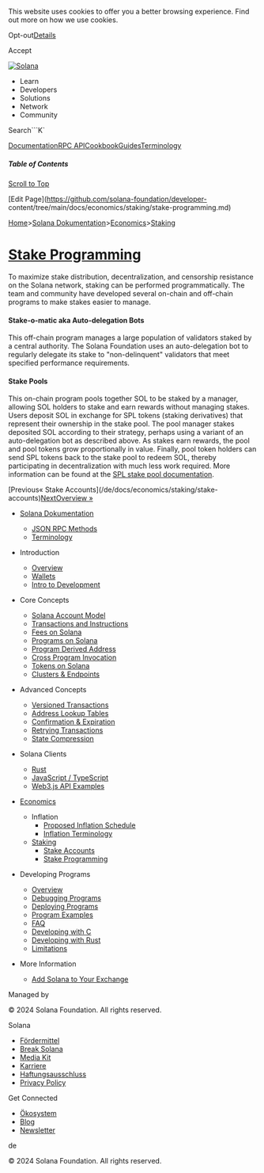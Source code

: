 This website uses cookies to offer you a better browsing experience. Find out
more on how we use cookies.

Opt-out[Details](/de/privacy-policy#collection-of-information)

Accept

[![Solana](/_next/static/media/logotype-dark.f79d530d.svg)](/de)

  * Learn
  * Developers
  * Solutions
  * Network
  * Community

Search```K`

[Documentation](/de/docs)[RPC
API](/de/docs/rpc)[Cookbook](/de/developers/cookbook)[Guides](/de/developers/guides)[Terminology](/de/docs/terminology)

##### Table of Contents

[Scroll to Top](/de/docs/economics/staking/stake-programming#)

[Edit Page](https://github.com/solana-foundation/developer-
content/tree/main/docs/economics/staking/stake-programming.md)

[Home](/de)>[Solana
Dokumentation](/de/docs)>[Economics](/de/docs/economics)>[Staking](/de/docs/economics/staking)

# [Stake Programming](/de/docs/economics/staking/stake-programming)

To maximize stake distribution, decentralization, and censorship resistance on
the Solana network, staking can be performed programmatically. The team and
community have developed several on-chain and off-chain programs to make
stakes easier to manage.

#### Stake-o-matic aka Auto-delegation Bots #

This off-chain program manages a large population of validators staked by a
central authority. The Solana Foundation uses an auto-delegation bot to
regularly delegate its stake to "non-delinquent" validators that meet
specified performance requirements.

#### Stake Pools #

This on-chain program pools together SOL to be staked by a manager, allowing
SOL holders to stake and earn rewards without managing stakes. Users deposit
SOL in exchange for SPL tokens (staking derivatives) that represent their
ownership in the stake pool. The pool manager stakes deposited SOL according
to their strategy, perhaps using a variant of an auto-delegation bot as
described above. As stakes earn rewards, the pool and pool tokens grow
proportionally in value. Finally, pool token holders can send SPL tokens back
to the stake pool to redeem SOL, thereby participating in decentralization
with much less work required. More information can be found at the [SPL stake
pool documentation](https://spl.solana.com/stake-pool).

[Previous« Stake Accounts](/de/docs/economics/staking/stake-
accounts)[NextOverview »](/de/docs/programs/overview)

  * [Solana Dokumentation](/de/docs)

    * [JSON RPC Methods](/de/docs/rpc)
    * [Terminology](/de/docs/terminology)
  * Introduction

    * [Overview](/de/docs/intro/overview)
    * [Wallets](/de/docs/intro/wallets)
    * [Intro to Development](/de/docs/intro/dev)
  * Core Concepts

    * [Solana Account Model](/de/docs/core/accounts)
    * [Transactions and Instructions](/de/docs/core/transactions)
    * [Fees on Solana](/de/docs/core/fees)
    * [Programs on Solana](/de/docs/core/programs)
    * [Program Derived Address](/de/docs/core/pda)
    * [Cross Program Invocation](/de/docs/core/cpi)
    * [Tokens on Solana](/de/docs/core/tokens)
    * [Clusters & Endpoints](/de/docs/core/clusters)
  * Advanced Concepts

    * [Versioned Transactions](/de/docs/advanced/versions)
    * [Address Lookup Tables](/de/docs/advanced/lookup-tables)
    * [Confirmation & Expiration](/de/docs/advanced/confirmation)
    * [Retrying Transactions](/de/docs/advanced/retry)
    * [State Compression](/de/docs/advanced/state-compression)
  * Solana Clients

    * [Rust](/de/docs/clients/rust)
    * [JavaScript / TypeScript](/de/docs/clients/javascript)
    * [Web3.js API Examples](/de/docs/clients/javascript-reference)
  * [Economics](/de/docs/economics)

    * Inflation
      * [Proposed Inflation Schedule](/de/docs/economics/inflation/inflation-schedule)
      * [Inflation Terminology](/de/docs/economics/inflation/terminology)
    * [Staking](/de/docs/economics/staking)
      * [Stake Accounts](/de/docs/economics/staking/stake-accounts)
      * [Stake Programming](/de/docs/economics/staking/stake-programming)
  * Developing Programs

    * [Overview](/de/docs/programs/overview)
    * [Debugging Programs](/de/docs/programs/debugging)
    * [Deploying Programs](/de/docs/programs/deploying)
    * [Program Examples](/de/docs/programs/examples)
    * [FAQ](/de/docs/programs/faq)
    * [Developing with C](/de/docs/programs/lang-c)
    * [Developing with Rust](/de/docs/programs/lang-rust)
    * [Limitations](/de/docs/programs/limitations)
  * More Information

    * [Add Solana to Your Exchange](/de/docs/more/exchange)

Managed by

[](/de)

[](/youtube)[](/twitter)[](/discord)[](/reddit)[](/github)[](/telegram)

© 2024 Solana Foundation. All rights reserved.

Solana

  * [Fördermittel](https://solana.org/grants)
  * [Break Solana](https://break.solana.com/)
  * [Media Kit](/de/branding)
  * [Karriere](https://jobs.solana.com/)
  * [Haftungsausschluss](/de/tos)
  * [Privacy Policy](/de/privacy-policy)

Get Connected

  * [Ökosystem](/de/ecosystem)
  * [Blog](/de/news)
  * [Newsletter](/de/newsletter)

de

© 2024 Solana Foundation. All rights reserved.

